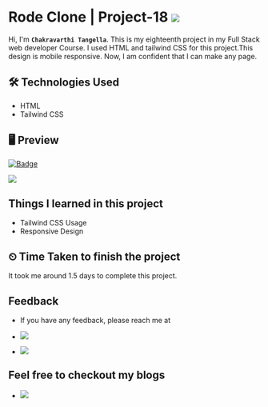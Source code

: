 # Rode Clone | Project-18 ![](https://img.shields.io/badge/Technologies-HTML--CSS-blue)

Hi, I'm **`Chakravarthi Tangella`**. This is my eighteenth project in my Full Stack web developer Course. I used HTML and tailwind CSS for this project.This design is mobile responsive. Now, I am confident that I can make any page.

## 🛠 Technologies Used

- HTML
- Tailwind CSS

## 🖥 Preview

[![Badge](https://img.shields.io/badge/Project--Link-Website-orange)](https://chakravarthi-rode-clone.netlify.app/)

![](assets/Rode%20Clone.png)

## Things I learned in this project

- Tailwind CSS Usage
- Responsive Design

## ⏲ Time Taken to finish the project

It took me around 1.5 days to complete this project.

## Feedback

- If you have any feedback, please reach me at

- [![](https://img.shields.io/badge/LinkedIn-0077B5?style=for-the-badge&logo=linkedin&logoColor=white)](https://www.linkedin.com/in/chakravarthi-tangella/)
- [![](https://img.shields.io/badge/Twitter-1DA1F2?style=for-the-badge&logo=twitter&logoColor=white)](https://twitter.com/Chakravarthi52)

## Feel free to checkout my blogs

- [![](https://img.shields.io/badge/Hashnode-2962FF?style=for-the-badge&logo=hashnode&logoColor=white)](https://chakravarthi.hashnode.dev/)
